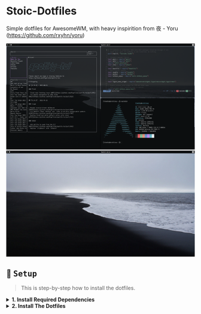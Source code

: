 # Stoic-Dotfiles
Simple dotfiles for AwesomeWM, with heavy inspirition from 夜 - Yoru (https://github.com/rxyhn/yoru)

<img src="assets/1726625835.png" alt="Rice Preview">
<img src="assets/1726625690.png" alt="Rice Preview">

<br>
<!-- SETUP -->

## :wrench: ‎ <samp>Setup</samp>

> This is step-by-step how to install the dotfiles.

<details>
<summary><b>1. Install Required Dependencies</b></summary>
<br>

:warning: ‎ **This setup instructions only provided for Arch Linux (and other Arch-based distributions)**

> First of all you should install the [git version of AwesomeWM](https://github.com/awesomeWM/awesome/).

```sh
yay -S awesome-git
```

> Install necessary dependencies

```sh
yay -Sy picom-git wezterm rofi lxappearance-gtk3 xclip redshift betterlockscreen maim feh 
```
</details>

<details>
<summary><b>2. Install The Dotfiles</b></summary>
<br>

> Clone this repository

```sh
git clone --depth 1 --recurse-submodules https://github.com/timothfee/stoic-dotfiles.git
cd awesome-dotfiles && git submodule update --remote --merge
```

> Copy config files

```sh
cp -r config/* ~/.config/
```

> Install a few fonts (mainly icon fonts) in order for text and icons to be rendered properly.

Necessary fonts:

- **Roboto** - [here](https://fonts.google.com/specimen/Roboto)
- **Material Design Icons** - [here](https://github.com/google/material-design-icons)
- **Icomoon** - [here](https://www.dropbox.com/s/hrkub2yo9iapljz/icomoon.zip?dl=0)


Once you download them and unpack them, place them into `~/.fonts` or `~/.local/share/fonts`.

Or you can find the required fonts inside the `misc/fonts` folder of this repository.

```sh
cp -r misc/fonts/* ~/.fonts/
# or to ~/.local/share/fonts
cp -r misc/fonts/* ~/.local/share/fonts/
```

And run this command for your system to detect the newly installed fonts.

```sh
fc-cache -fv
```
> Install NVChad (https://nvchad.com/docs/quickstart/install)
```sh
git clone https://github.com/NvChad/starter ~/.config/nvim && nvim
```

> Finally, now you can login with AwesomeWM

Congrats. :tada:

Log out from your current desktop session and log in into AwesomeWM.

</details>

